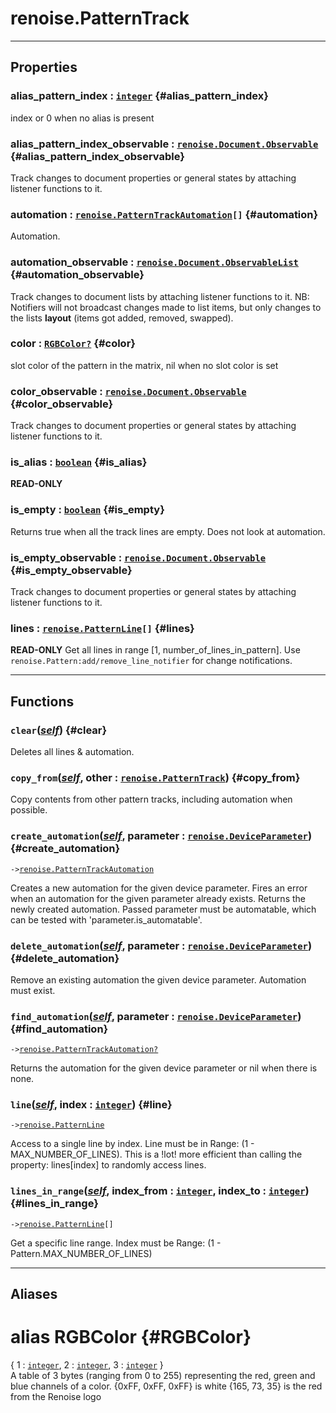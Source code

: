 # renoise.PatternTrack  

---  
## Properties
### alias_pattern_index : [`integer`](/API/builtins/integer.md) {#alias_pattern_index}
index or 0 when no alias is present

### alias_pattern_index_observable : [`renoise.Document.Observable`](/API/renoise/renoise.Document.Observable.md) {#alias_pattern_index_observable}
Track changes to document properties or general states by attaching listener
functions to it.

### automation : [`renoise.PatternTrackAutomation`](/API/renoise/renoise.PatternTrackAutomation.md)`[]` {#automation}
Automation.

### automation_observable : [`renoise.Document.ObservableList`](/API/renoise/renoise.Document.ObservableList.md) {#automation_observable}
Track changes to document lists by attaching listener functions to it.
NB: Notifiers will not broadcast changes made to list items, but only changes
to the lists **layout** (items got added, removed, swapped).

### color : [`RGBColor`](#RGBColor)[`?`](/API/builtins/nil.md) {#color}
slot color of the pattern in the matrix, nil when no slot color is set

### color_observable : [`renoise.Document.Observable`](/API/renoise/renoise.Document.Observable.md) {#color_observable}
Track changes to document properties or general states by attaching listener
functions to it.

### is_alias : [`boolean`](/API/builtins/boolean.md) {#is_alias}
**READ-ONLY**

### is_empty : [`boolean`](/API/builtins/boolean.md) {#is_empty}
Returns true when all the track lines are empty. Does not look at automation.

### is_empty_observable : [`renoise.Document.Observable`](/API/renoise/renoise.Document.Observable.md) {#is_empty_observable}
Track changes to document properties or general states by attaching listener
functions to it.

### lines : [`renoise.PatternLine`](/API/renoise/renoise.PatternLine.md)`[]` {#lines}
**READ-ONLY** Get all lines in range [1, number_of_lines_in_pattern].
Use `renoise.Pattern:add/remove_line_notifier` for change notifications.

  

---  
## Functions
### `clear`([*self*](/API/builtins/self.md)) {#clear}
Deletes all lines & automation.
### `copy_from`([*self*](/API/builtins/self.md), other : [`renoise.PatternTrack`](/API/renoise/renoise.PatternTrack.md)) {#copy_from}
Copy contents from other pattern tracks, including automation when possible.
### `create_automation`([*self*](/API/builtins/self.md), parameter : [`renoise.DeviceParameter`](/API/renoise/renoise.DeviceParameter.md)) {#create_automation}
`->`[`renoise.PatternTrackAutomation`](/API/renoise/renoise.PatternTrackAutomation.md)  

Creates a new automation for the given device parameter.
Fires an error when an automation for the given parameter already exists.
Returns the newly created automation. Passed parameter must be automatable,
which can be tested with 'parameter.is_automatable'.
### `delete_automation`([*self*](/API/builtins/self.md), parameter : [`renoise.DeviceParameter`](/API/renoise/renoise.DeviceParameter.md)) {#delete_automation}
Remove an existing automation the given device parameter. Automation
must exist.
### `find_automation`([*self*](/API/builtins/self.md), parameter : [`renoise.DeviceParameter`](/API/renoise/renoise.DeviceParameter.md)) {#find_automation}
`->`[`renoise.PatternTrackAutomation`](/API/renoise/renoise.PatternTrackAutomation.md)[`?`](/API/builtins/nil.md)  

Returns the automation for the given device parameter or nil when there is
none.
### `line`([*self*](/API/builtins/self.md), index : [`integer`](/API/builtins/integer.md)) {#line}
`->`[`renoise.PatternLine`](/API/renoise/renoise.PatternLine.md)  

Access to a single line by index. Line must be in Range: (1 - MAX_NUMBER_OF_LINES).
This is a !lot! more efficient than calling the property: lines[index] to
randomly access lines.
### `lines_in_range`([*self*](/API/builtins/self.md), index_from : [`integer`](/API/builtins/integer.md), index_to : [`integer`](/API/builtins/integer.md)) {#lines_in_range}
`->`[`renoise.PatternLine`](/API/renoise/renoise.PatternLine.md)`[]`  

Get a specific line range. Index must be Range: (1 - Pattern.MAX_NUMBER_OF_LINES)  



---  
## Aliases  
# alias RGBColor {#RGBColor}
{ 1 : [`integer`](/API/builtins/integer.md), 2 : [`integer`](/API/builtins/integer.md), 3 : [`integer`](/API/builtins/integer.md) }  
A table of 3 bytes (ranging from 0 to 255)
representing the red, green and blue channels of a color.
{0xFF, 0xFF, 0xFF} is white
{165, 73, 35} is the red from the Renoise logo  
  

